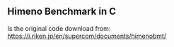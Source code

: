 ## Himeno Benchmark in C

Is the original code download from: https://i.riken.jp/en/supercom/documents/himenobmt/
